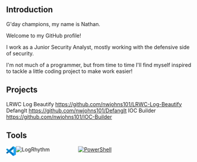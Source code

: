 ## Introduction

G'day champions, my name is Nathan. 

Welcome to my GitHub profile!

I work as a Junior Security Analyst, mostly working with the defensive side of security. 

I'm not much of a programmer, but from time to time I'll find myself inspired to tackle a little coding project to make work easier!

## Projects

LRWC Log Beautify https://github.com/nwjohns101/LRWC-Log-Beautify
DefangIt https://github.com/nwjohns101/DefangIt
IOC Builder https://github.com/nwjohns101/IOC-Builder

## Tools

[<img align="left" alt="Visual Studio Code" width="26px" src="https://raw.githubusercontent.com/github/explore/80688e429a7d4ef2fca1e82350fe8e3517d3494d/topics/visual-studio-code/visual-studio-code.png" />][vscode]
[<img align="left" alt="LogRhythm" width="168px" src="https://logrhythm.com/images/lr-logos/hex/LogRhythm_Logo_Color_ForLightBackgrounds_HEX.png" />][logrhythm]
[<img algin="left" alt="PowerShell" width="26px" src="https://docs.microsoft.com/en-us/powershell/media/index/ps_black_128.svg" />][pwsh]

[logrhythm]: https://www.logrhythm.com/
[vscode]: https://code.visualstudio.com/
[pwsh]: https://docs.microsoft.com/en-us/powershell/
